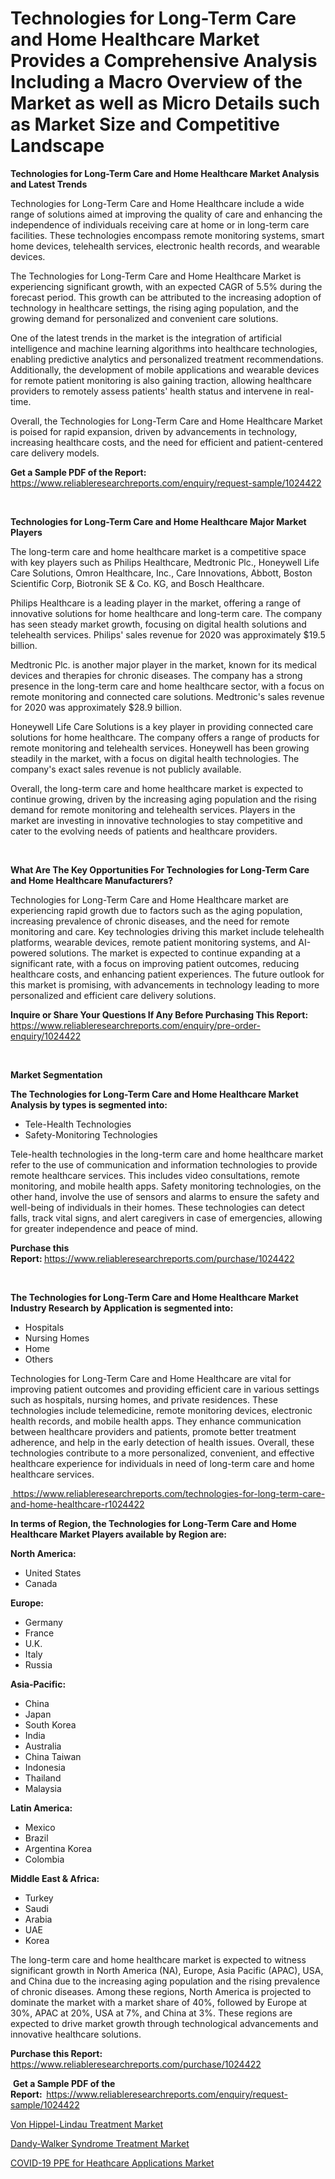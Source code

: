 <p><h1>Technologies for Long-Term Care and Home Healthcare Market Provides a Comprehensive Analysis Including a Macro Overview of the Market as well as Micro Details such as Market Size and Competitive Landscape</h1></p><p><strong>Technologies for Long-Term Care and Home Healthcare Market Analysis and Latest Trends</strong></p>
<p><p>Technologies for Long-Term Care and Home Healthcare include a wide range of solutions aimed at improving the quality of care and enhancing the independence of individuals receiving care at home or in long-term care facilities. These technologies encompass remote monitoring systems, smart home devices, telehealth services, electronic health records, and wearable devices.</p><p>The Technologies for Long-Term Care and Home Healthcare Market is experiencing significant growth, with an expected CAGR of 5.5% during the forecast period. This growth can be attributed to the increasing adoption of technology in healthcare settings, the rising aging population, and the growing demand for personalized and convenient care solutions.</p><p>One of the latest trends in the market is the integration of artificial intelligence and machine learning algorithms into healthcare technologies, enabling predictive analytics and personalized treatment recommendations. Additionally, the development of mobile applications and wearable devices for remote patient monitoring is also gaining traction, allowing healthcare providers to remotely assess patients' health status and intervene in real-time.</p><p>Overall, the Technologies for Long-Term Care and Home Healthcare Market is poised for rapid expansion, driven by advancements in technology, increasing healthcare costs, and the need for efficient and patient-centered care delivery models.</p></p>
<p><strong>Get a Sample PDF of the Report:&nbsp;</strong> <a href="https://www.reliableresearchreports.com/enquiry/request-sample/1024422">https://www.reliableresearchreports.com/enquiry/request-sample/1024422</a></p>
<p>&nbsp;</p>
<p><strong>Technologies for Long-Term Care and Home Healthcare Major Market Players</strong></p>
<p><p>The long-term care and home healthcare market is a competitive space with key players such as Philips Healthcare, Medtronic Plc., Honeywell Life Care Solutions, Omron Healthcare, Inc., Care Innovations, Abbott, Boston Scientific Corp, Biotronik SE & Co. KG, and Bosch Healthcare.</p><p>Philips Healthcare is a leading player in the market, offering a range of innovative solutions for home healthcare and long-term care. The company has seen steady market growth, focusing on digital health solutions and telehealth services. Philips' sales revenue for 2020 was approximately $19.5 billion.</p><p>Medtronic Plc. is another major player in the market, known for its medical devices and therapies for chronic diseases. The company has a strong presence in the long-term care and home healthcare sector, with a focus on remote monitoring and connected care solutions. Medtronic's sales revenue for 2020 was approximately $28.9 billion.</p><p>Honeywell Life Care Solutions is a key player in providing connected care solutions for home healthcare. The company offers a range of products for remote monitoring and telehealth services. Honeywell has been growing steadily in the market, with a focus on digital health technologies. The company's exact sales revenue is not publicly available.</p><p>Overall, the long-term care and home healthcare market is expected to continue growing, driven by the increasing aging population and the rising demand for remote monitoring and telehealth services. Players in the market are investing in innovative technologies to stay competitive and cater to the evolving needs of patients and healthcare providers.</p></p>
<p>&nbsp;</p>
<p><strong>What Are The Key Opportunities For Technologies for Long-Term Care and Home Healthcare Manufacturers?</strong></p>
<p><p>Technologies for Long-Term Care and Home Healthcare market are experiencing rapid growth due to factors such as the aging population, increasing prevalence of chronic diseases, and the need for remote monitoring and care. Key technologies driving this market include telehealth platforms, wearable devices, remote patient monitoring systems, and AI-powered solutions. The market is expected to continue expanding at a significant rate, with a focus on improving patient outcomes, reducing healthcare costs, and enhancing patient experiences. The future outlook for this market is promising, with advancements in technology leading to more personalized and efficient care delivery solutions.</p></p>
<p><strong>Inquire or Share Your Questions If Any Before Purchasing This Report:</strong> <a href="https://www.reliableresearchreports.com/enquiry/pre-order-enquiry/1024422">https://www.reliableresearchreports.com/enquiry/pre-order-enquiry/1024422</a></p>
<p>&nbsp;</p>
<p><strong>Market Segmentation</strong></p>
<p><strong>The Technologies for Long-Term Care and Home Healthcare Market Analysis by types is segmented into:</strong></p>
<p><ul><li>Tele-Health Technologies</li><li>Safety-Monitoring Technologies</li></ul></p>
<p><p>Tele-health technologies in the long-term care and home healthcare market refer to the use of communication and information technologies to provide remote healthcare services. This includes video consultations, remote monitoring, and mobile health apps. Safety monitoring technologies, on the other hand, involve the use of sensors and alarms to ensure the safety and well-being of individuals in their homes. These technologies can detect falls, track vital signs, and alert caregivers in case of emergencies, allowing for greater independence and peace of mind.</p></p>
<p><strong>Purchase this Report:&nbsp;</strong><a href="https://www.reliableresearchreports.com/purchase/1024422">https://www.reliableresearchreports.com/purchase/1024422</a></p>
<p>&nbsp;</p>
<p><strong>The Technologies for Long-Term Care and Home Healthcare Market Industry Research by Application is segmented into:</strong></p>
<p><ul><li>Hospitals</li><li>Nursing Homes</li><li>Home</li><li>Others</li></ul></p>
<p><p>Technologies for Long-Term Care and Home Healthcare are vital for improving patient outcomes and providing efficient care in various settings such as hospitals, nursing homes, and private residences. These technologies include telemedicine, remote monitoring devices, electronic health records, and mobile health apps. They enhance communication between healthcare providers and patients, promote better treatment adherence, and help in the early detection of health issues. Overall, these technologies contribute to a more personalized, convenient, and effective healthcare experience for individuals in need of long-term care and home healthcare services.</p></p>
<p><a href="https://www.reliableresearchreports.com/technologies-for-long-term-care-and-home-healthcare-r1024422">&nbsp;https://www.reliableresearchreports.com/technologies-for-long-term-care-and-home-healthcare-r1024422</a></p>
<p><strong>In terms of Region, the Technologies for Long-Term Care and Home Healthcare Market Players available by Region are:</strong></p>
<p>
    <p> <strong> North America: </strong>
        <ul>
            <li>United States</li>
            <li>Canada</li>
        </ul>
        </p> 
    <p> <strong> Europe: </strong>
        <ul>
            <li>Germany</li>
            <li>France</li>
            <li>U.K.</li>
            <li>Italy</li>
            <li>Russia</li>
        </ul>
        </p> 
    <p> <strong> Asia-Pacific: </strong>
        <ul>
            <li>China</li>
            <li>Japan</li>
            <li>South Korea</li>
            <li>India</li>
            <li>Australia</li>
            <li>China Taiwan</li>
            <li>Indonesia</li>
            <li>Thailand</li>
            <li>Malaysia</li>
        </ul>
        </p> 
    <p> <strong> Latin America: </strong>
        <ul>
            <li>Mexico</li>
            <li>Brazil</li>
            <li>Argentina Korea</li>
            <li>Colombia</li>
        </ul>
        </p> 
    <p> <strong> Middle East & Africa: </strong>
        <ul>
            <li>Turkey</li>
            <li>Saudi</li>
            <li>Arabia</li>
            <li>UAE</li>
            <li>Korea</li>
        </ul>
    </p>
    </p>
<p><p>The long-term care and home healthcare market is expected to witness significant growth in North America (NA), Europe, Asia Pacific (APAC), USA, and China due to the increasing aging population and the rising prevalence of chronic diseases. Among these regions, North America is projected to dominate the market with a market share of 40%, followed by Europe at 30%, APAC at 20%, USA at 7%, and China at 3%. These regions are expected to drive market growth through technological advancements and innovative healthcare solutions.</p></p>
<p><strong>Purchase this Report: </strong><a href="https://www.reliableresearchreports.com/purchase/1024422">https://www.reliableresearchreports.com/purchase/1024422</a></p>
<p>&nbsp;<strong>Get a Sample PDF of the Report:&nbsp;&nbsp;</strong><a href="https://www.reliableresearchreports.com/enquiry/request-sample/1024422">https://www.reliableresearchreports.com/enquiry/request-sample/1024422</a></p>
<p><strong></strong></p>
<p><p><a href="https://github.com/singletonthaxterkelliehr2df/Market-Research-Report-List-2/blob/main/von-hippel-lindau-treatment-market.md">Von Hippel-Lindau Treatment Market</a></p><p><a href="https://github.com/kufem1/Market-Research-Report-List-2/blob/main/dandy-walker-syndrome-treatment-market.md">Dandy-Walker Syndrome Treatment Market</a></p><p><a href="https://github.com/kosella/Market-Research-Report-List-3/blob/main/covid-19-ppe-for-heathcare-applications-market.md">COVID-19 PPE for Heathcare Applications Market</a></p></p>